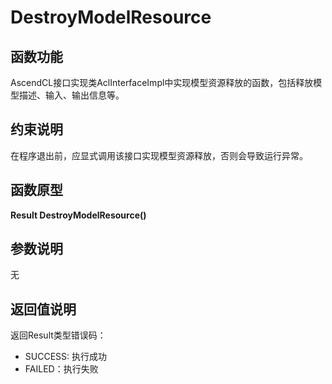 # DestroyModelResource<a name="ZH-CN_TOPIC_0000001589784301"></a>

## 函数功能<a name="section15868409121"></a>

AscendCL接口实现类AclInterfaceImpl中实现模型资源释放的函数，包括释放模型描述、输入、输出信息等。

## 约束说明<a name="section1771773225914"></a>

在程序退出前，应显式调用该接口实现模型资源释放，否则会导致运行异常。

## 函数原型<a name="section16481811131215"></a>

**Result DestroyModelResource\(\)**

## 参数说明<a name="section2779823101219"></a>

无

## 返回值说明<a name="section7624143271217"></a>

返回Result类型错误码：

-   SUCCESS: 执行成功
-   FAILED：执行失败

